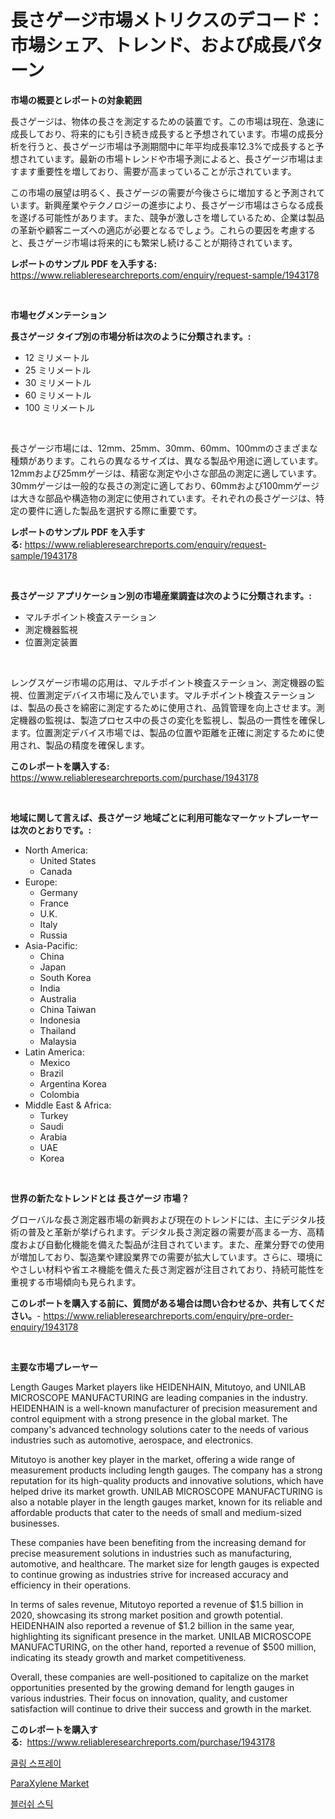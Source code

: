 <p><h1>長さゲージ市場メトリクスのデコード：市場シェア、トレンド、および成長パターン</h1></p><p><strong>市場の概要とレポートの対象範囲</strong></p>
<p><p>長さゲージは、物体の長さを測定するための装置です。この市場は現在、急速に成長しており、将来的にも引き続き成長すると予想されています。市場の成長分析を行うと、長さゲージ市場は予測期間中に年平均成長率12.3%で成長すると予想されています。最新の市場トレンドや市場予測によると、長さゲージ市場はますます重要性を増しており、需要が高まっていることが示されています。</p><p>この市場の展望は明るく、長さゲージの需要が今後さらに増加すると予測されています。新興産業やテクノロジーの進歩により、長さゲージ市場はさらなる成長を遂げる可能性があります。また、競争が激しさを増しているため、企業は製品の革新や顧客ニーズへの適応が必要となるでしょう。これらの要因を考慮すると、長さゲージ市場は将来的にも繁栄し続けることが期待されています。</p></p>
<p><strong>レポートのサンプル PDF を入手する:</strong> <a href="https://www.reliableresearchreports.com/enquiry/request-sample/1943178">https://www.reliableresearchreports.com/enquiry/request-sample/1943178</a></p>
<p>&nbsp;</p>
<p><strong>市場セグメンテーション</strong></p>
<p><strong>長さゲージ タイプ別の市場分析は次のように分類されます。:</strong></p>
<p><ul><li>12 ミリメートル</li><li>25 ミリメートル</li><li>30 ミリメートル</li><li>60 ミリメートル</li><li>100 ミリメートル</li></ul></p>
<p>&nbsp;</p>
<p><p>長さゲージ市場には、12mm、25mm、30mm、60mm、100mmのさまざまな種類があります。これらの異なるサイズは、異なる製品や用途に適しています。12mmおよび25mmゲージは、精密な測定や小さな部品の測定に適しています。30mmゲージは一般的な長さの測定に適しており、60mmおよび100mmゲージは大きな部品や構造物の測定に使用されています。それぞれの長さゲージは、特定の要件に適した製品を選択する際に重要です。</p></p>
<p><strong>レポートのサンプル PDF を入手する:</strong>&nbsp;<a href="https://www.reliableresearchreports.com/enquiry/request-sample/1943178">https://www.reliableresearchreports.com/enquiry/request-sample/1943178</a></p>
<p>&nbsp;</p>
<p><strong> 長さゲージ アプリケーション別の市場産業調査は次のように分類されます。:</strong></p>
<p><ul><li>マルチポイント検査ステーション</li><li>測定機器監視</li><li>位置測定装置</li></ul></p>
<p>&nbsp;</p>
<p><p>レングスゲージ市場の応用は、マルチポイント検査ステーション、測定機器の監視、位置測定デバイス市場に及んでいます。マルチポイント検査ステーションは、製品の長さを綿密に測定するために使用され、品質管理を向上させます。測定機器の監視は、製造プロセス中の長さの変化を監視し、製品の一貫性を確保します。位置測定デバイス市場では、製品の位置や距離を正確に測定するために使用され、製品の精度を確保します。</p></p>
<p><strong>このレポートを購入する:</strong>&nbsp; <a href="https://www.reliableresearchreports.com/purchase/1943178">https://www.reliableresearchreports.com/purchase/1943178</a></p>
<p>&nbsp;</p>
<p><strong>地域に関して言えば、長さゲージ 地域ごとに利用可能なマーケットプレーヤーは次のとおりです。:</strong></p>
<p><ul>
    <li>
        North America:
        <ul>
            <li>United States</li>
            <li>Canada</li>
        </ul>
    </li>
    <li>
        Europe:
        <ul>
            <li>Germany</li>
            <li>France</li>
            <li>U.K.</li>
            <li>Italy</li>
            <li>Russia</li>
        </ul>
    </li>
    <li>
        Asia-Pacific:
        <ul>
            <li>China</li>
            <li>Japan</li>
            <li>South Korea</li>
            <li>India</li>
            <li>Australia</li>
            <li>China Taiwan</li>
            <li>Indonesia</li>
            <li>Thailand</li>
            <li>Malaysia</li>
        </ul>
    </li>
    <li>
        Latin America:
        <ul>
            <li>Mexico</li>
            <li>Brazil</li>
            <li>Argentina Korea</li>
            <li>Colombia</li>
        </ul>
    </li>
    <li>
        Middle East & Africa:
        <ul>
            <li>Turkey</li>
            <li>Saudi</li>
            <li>Arabia</li>
            <li>UAE</li>
            <li>Korea</li>
        </ul>
    </li>
    </ul></p>
<p>&nbsp;</p>
<p><strong>世界の新たなトレンドとは 長さゲージ 市場？</strong></p>
<p><p>グローバルな長さ測定器市場の新興および現在のトレンドには、主にデジタル技術の普及と革新が挙げられます。デジタル長さ測定器の需要が高まる一方、高精度および自動化機能を備えた製品が注目されています。また、産業分野での使用が増加しており、製造業や建設業界での需要が拡大しています。さらに、環境にやさしい材料や省エネ機能を備えた長さ測定器が注目されており、持続可能性を重視する市場傾向も見られます。</p></p>
<p><strong>このレポートを購入する前に、質問がある場合は問い合わせるか、共有してください。</strong>- <a href="https://www.reliableresearchreports.com/enquiry/pre-order-enquiry/1943178">https://www.reliableresearchreports.com/enquiry/pre-order-enquiry/1943178</a></p>
<p>&nbsp;</p>
<p><strong>主要な市場プレーヤー</strong></p>
<p><p>Length Gauges Market players like HEIDENHAIN, Mitutoyo, and UNILAB MICROSCOPE MANUFACTURING are leading companies in the industry. HEIDENHAIN is a well-known manufacturer of precision measurement and control equipment with a strong presence in the global market. The company's advanced technology solutions cater to the needs of various industries such as automotive, aerospace, and electronics.</p><p>Mitutoyo is another key player in the market, offering a wide range of measurement products including length gauges. The company has a strong reputation for its high-quality products and innovative solutions, which have helped drive its market growth. UNILAB MICROSCOPE MANUFACTURING is also a notable player in the length gauges market, known for its reliable and affordable products that cater to the needs of small and medium-sized businesses.</p><p>These companies have been benefiting from the increasing demand for precise measurement solutions in industries such as manufacturing, automotive, and healthcare. The market size for length gauges is expected to continue growing as industries strive for increased accuracy and efficiency in their operations.</p><p>In terms of sales revenue, Mitutoyo reported a revenue of $1.5 billion in 2020, showcasing its strong market position and growth potential. HEIDENHAIN also reported a revenue of $1.2 billion in the same year, highlighting its significant presence in the market. UNILAB MICROSCOPE MANUFACTURING, on the other hand, reported a revenue of $500 million, indicating its steady growth and market competitiveness.</p><p>Overall, these companies are well-positioned to capitalize on the market opportunities presented by the growing demand for length gauges in various industries. Their focus on innovation, quality, and customer satisfaction will continue to drive their success and growth in the market.</p></p>
<p><strong>このレポートを購入する:</strong>&nbsp;&nbsp;<a href="https://www.reliableresearchreports.com/purchase/1943178">https://www.reliableresearchreports.com/purchase/1943178</a></p>
<p><p><a href="https://medium.com/@goonfghyt6587/%EB%83%89%EA%B0%81-%EC%8A%A4%ED%94%84%EB%A0%88%EC%9D%B4-%EC%8B%9C%EC%9E%A5-%EC%84%B1%EA%B3%B5%EC%A0%81%EC%9D%B8-%EB%B9%84%EC%A6%88%EB%8B%88%EC%8A%A4-%EC%A0%84%EB%9E%B5%EC%9D%98-%EC%97%B4%EC%87%A0-2031%EB%85%84%EA%B9%8C%EC%A7%80-%EC%98%88%EC%B8%A1-74d673c68f61">쿨링 스프레이</a></p><p><a href="https://eight-handstand-8fb.notion.site/ParaXylene-Market-Analysis-and-Market-Size-Global-Industry-Overview-Market-Segmentation-and-Foreca-0ce77097b7044496996b1e334e7902a2">ParaXylene Market</a></p><p><a href="https://medium.com/@christianlarkinus/%EB%B8%94%EB%9F%AC%EC%89%AC-%EC%8A%A4%ED%8B%B1-%EC%8B%9C%EC%9E%A5-%EC%9C%A0%ED%98%95-%EC%9D%91%EC%9A%A9-%EB%B0%8F-%EC%A7%80%EB%A6%AC%EC%97%90-%EB%8C%80%ED%95%9C-%ED%8F%AC%EA%B4%84%EC%A0%81%EC%9D%B8-%ED%8F%89%EA%B0%80-988494b9bd03">블러쉬 스틱</a></p></p>